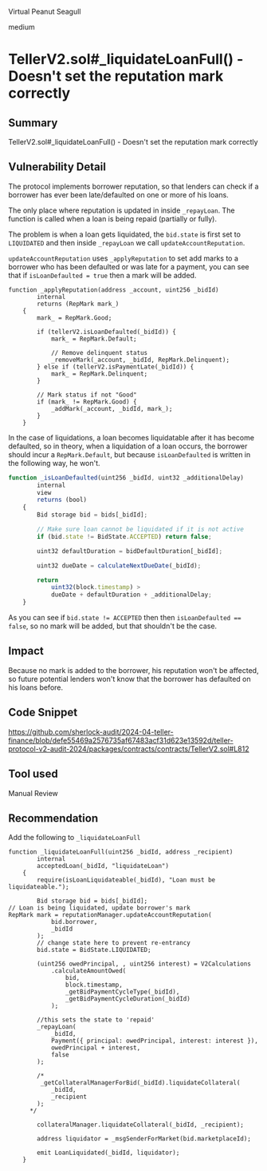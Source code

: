 Virtual Peanut Seagull

medium

# TellerV2.sol#_liquidateLoanFull() - Doesn't set the reputation mark correctly

## Summary
TellerV2.sol#_liquidateLoanFull() - Doesn't set the reputation mark correctly

## Vulnerability Detail
The protocol implements borrower reputation, so that lenders can check if a borrower has ever been late/defaulted on one or more of his loans.

The only place where reputation is updated in inside `_repayLoan`. The function is called when a loan is being repaid (partially or fully).

The problem is when a loan gets liquidated, the `bid.state` is first set to `LIQUIDATED` and then inside `_repayLoan` we call `updateAccountReputation`.

`updateAccountReputation` uses `_applyReputation` to set add marks to a borrower who has been defaulted or was late for a payment, you can see that if `isLoanDefaulted = true` then a mark will be added. 

```solidity
function _applyReputation(address _account, uint256 _bidId)
        internal
        returns (RepMark mark_)
    {
        mark_ = RepMark.Good;

        if (tellerV2.isLoanDefaulted(_bidId)) {
            mark_ = RepMark.Default;

            // Remove delinquent status
            _removeMark(_account, _bidId, RepMark.Delinquent);
        } else if (tellerV2.isPaymentLate(_bidId)) {
            mark_ = RepMark.Delinquent;
        }

        // Mark status if not "Good"
        if (mark_ != RepMark.Good) {
            _addMark(_account, _bidId, mark_);
        }
    }
```

In the case of liquidations, a loan becomes liquidatable after it has become defaulted, so in theory, when a liquidation of a loan occurs, the borrower should incur a `RepMark.Default`, but because `isLoanDefaulted` is written in the following way, he won't.

```jsx
function _isLoanDefaulted(uint256 _bidId, uint32 _additionalDelay)
        internal
        view
        returns (bool)
    {
        Bid storage bid = bids[_bidId];

        // Make sure loan cannot be liquidated if it is not active
        if (bid.state != BidState.ACCEPTED) return false;

        uint32 defaultDuration = bidDefaultDuration[_bidId];

        uint32 dueDate = calculateNextDueDate(_bidId);

        return
            uint32(block.timestamp) >
            dueDate + defaultDuration + _additionalDelay;
    }
```

As you can see if `bid.state != ACCEPTED` then then `isLoanDefaulted == false`, so no mark will be added, but that shouldn't be the case.

## Impact
Because no mark is added to the borrower, his reputation won't be affected, so future potential lenders won't know that the borrower has defaulted on his loans before.

## Code Snippet
https://github.com/sherlock-audit/2024-04-teller-finance/blob/defe55469a2576735af67483acf31d623e13592d/teller-protocol-v2-audit-2024/packages/contracts/contracts/TellerV2.sol#L812

## Tool used
Manual Review

## Recommendation
Add the following to `_liquidateLoanFull`
```solidity
function _liquidateLoanFull(uint256 _bidId, address _recipient)
        internal
        acceptedLoan(_bidId, "liquidateLoan")
    {
        require(isLoanLiquidateable(_bidId), "Loan must be liquidateable.");

        Bid storage bid = bids[_bidId];
// Loan is being liquidated, update borrower's mark
RepMark mark = reputationManager.updateAccountReputation(
            bid.borrower,
            _bidId
        );
        // change state here to prevent re-entrancy
        bid.state = BidState.LIQUIDATED;

        (uint256 owedPrincipal, , uint256 interest) = V2Calculations
            .calculateAmountOwed(
                bid,
                block.timestamp,
                _getBidPaymentCycleType(_bidId),
                _getBidPaymentCycleDuration(_bidId)
            );

        //this sets the state to 'repaid'
        _repayLoan(
            _bidId,
            Payment({ principal: owedPrincipal, interest: interest }),
            owedPrincipal + interest,
            false
        );

        /*
         _getCollateralManagerForBid(_bidId).liquidateCollateral(
            _bidId,
            _recipient
        ); 
      */

        collateralManager.liquidateCollateral(_bidId, _recipient);

        address liquidator = _msgSenderForMarket(bid.marketplaceId);

        emit LoanLiquidated(_bidId, liquidator);
    }
```